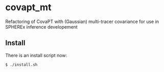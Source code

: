 # covapt_mt
Refactoring of CovaPT with (Gaussian) multi-tracer covariance for use in SPHEREx inference developement


## Install
There is an install script now:

    $ ./install.sh
